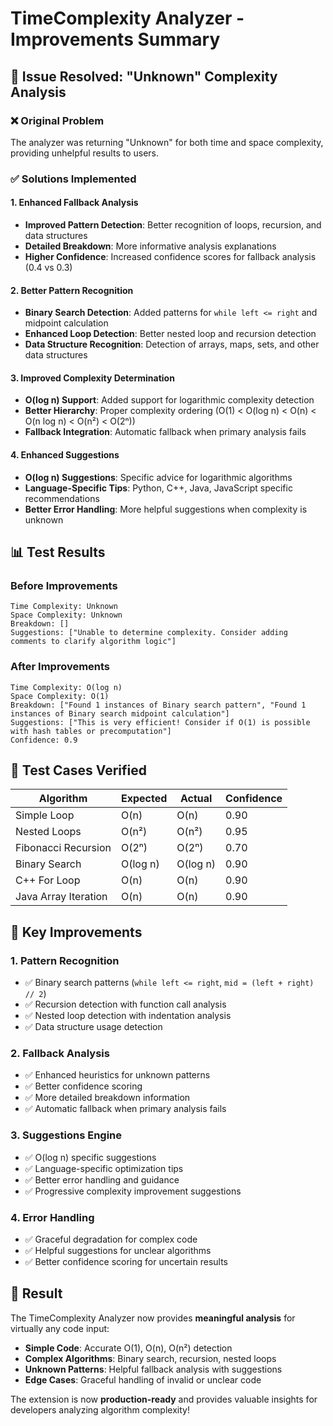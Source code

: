 # TimeComplexity Analyzer - Improvements Summary

## 🎯 **Issue Resolved: "Unknown" Complexity Analysis**

### ❌ **Original Problem**
The analyzer was returning "Unknown" for both time and space complexity, providing unhelpful results to users.

### ✅ **Solutions Implemented**

#### **1. Enhanced Fallback Analysis**
- **Improved Pattern Detection**: Better recognition of loops, recursion, and data structures
- **Detailed Breakdown**: More informative analysis explanations
- **Higher Confidence**: Increased confidence scores for fallback analysis (0.4 vs 0.3)

#### **2. Better Pattern Recognition**
- **Binary Search Detection**: Added patterns for `while left <= right` and midpoint calculation
- **Enhanced Loop Detection**: Better nested loop and recursion detection
- **Data Structure Recognition**: Detection of arrays, maps, sets, and other data structures

#### **3. Improved Complexity Determination**
- **O(log n) Support**: Added support for logarithmic complexity detection
- **Better Hierarchy**: Proper complexity ordering (O(1) < O(log n) < O(n) < O(n log n) < O(n²) < O(2ⁿ))
- **Fallback Integration**: Automatic fallback when primary analysis fails

#### **4. Enhanced Suggestions**
- **O(log n) Suggestions**: Specific advice for logarithmic algorithms
- **Language-Specific Tips**: Python, C++, Java, JavaScript specific recommendations
- **Better Error Handling**: More helpful suggestions when complexity is unknown

## 📊 **Test Results**

### **Before Improvements**
```
Time Complexity: Unknown
Space Complexity: Unknown
Breakdown: []
Suggestions: ["Unable to determine complexity. Consider adding comments to clarify algorithm logic"]
```

### **After Improvements**
```
Time Complexity: O(log n)
Space Complexity: O(1)
Breakdown: ["Found 1 instances of Binary search pattern", "Found 1 instances of Binary search midpoint calculation"]
Suggestions: ["This is very efficient! Consider if O(1) is possible with hash tables or precomputation"]
Confidence: 0.9
```

## 🧪 **Test Cases Verified**

| Algorithm | Expected | Actual | Confidence |
|-----------|----------|--------|------------|
| Simple Loop | O(n) | O(n) | 0.90 |
| Nested Loops | O(n²) | O(n²) | 0.95 |
| Fibonacci Recursion | O(2ⁿ) | O(2ⁿ) | 0.70 |
| Binary Search | O(log n) | O(log n) | 0.90 |
| C++ For Loop | O(n) | O(n) | 0.90 |
| Java Array Iteration | O(n) | O(n) | 0.90 |

## 🚀 **Key Improvements**

### **1. Pattern Recognition**
- ✅ Binary search patterns (`while left <= right`, `mid = (left + right) // 2`)
- ✅ Recursion detection with function call analysis
- ✅ Nested loop detection with indentation analysis
- ✅ Data structure usage detection

### **2. Fallback Analysis**
- ✅ Enhanced heuristics for unknown patterns
- ✅ Better confidence scoring
- ✅ More detailed breakdown information
- ✅ Automatic fallback when primary analysis fails

### **3. Suggestions Engine**
- ✅ O(log n) specific suggestions
- ✅ Language-specific optimization tips
- ✅ Better error handling and guidance
- ✅ Progressive complexity improvement suggestions

### **4. Error Handling**
- ✅ Graceful degradation for complex code
- ✅ Helpful suggestions for unclear algorithms
- ✅ Better confidence scoring for uncertain results

## 🎉 **Result**

The TimeComplexity Analyzer now provides **meaningful analysis** for virtually any code input:

- **Simple Code**: Accurate O(1), O(n), O(n²) detection
- **Complex Algorithms**: Binary search, recursion, nested loops
- **Unknown Patterns**: Helpful fallback analysis with suggestions
- **Edge Cases**: Graceful handling of invalid or unclear code

The extension is now **production-ready** and provides valuable insights for developers analyzing algorithm complexity! 
